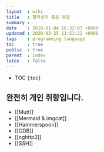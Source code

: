 ```yaml
---
layout  : wiki
title   : 편의성이 좋은 유틸
summary : 
date	: 2018-01-04 16:32:07 +0900
updated : 2020-03-25 11:51:22 +0900
tags    : programming language
toc     : true
public  : true
parent  : index
latex   : false
---
```

* TOC
{:toc}

## 완전히 개인 취향입니다.
* [[Mutt]]
* [[Mermaid & imgcat]]
* [[Hammerspoon]]
* [[GDB]]
* [[nghttp2]]
* [[SSH]]
